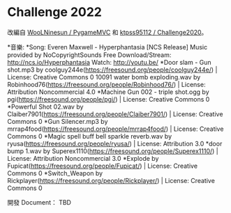 # Challenge 2022

改編自 [WooLNinesun / PygameMVC](https://github.com/WooLNinesun/PygameMVC) 和 [ktpss95112 / Challenge2020](https://github.com/ktpss95112/Challenge2020)。

*音樂:
    *Song: Everen Maxwell - Hyperphantasia [NCS Release]
    Music provided by NoCopyrightSounds
    Free Download/Stream: http://ncs.io/Hyperphantasia
    Watch: http://youtu.be/
    *Door slam - Gun shot.mp3 by coolguy244e(https://freesound.org/people/coolguy244e/) | License: Creative Commons 0
    10091 water bomb exploding.wav by Robinhood76(https://freesound.org/people/Robinhood76/) | License: Attribution Noncommercial 4.0
    *Machine Gun 002 - triple shot.ogg by pgi(https://freesound.org/people/pgi/) | License: Creative Commons 0
    *Powerful Shot 02.wav by Claiber7901(https://freesound.org/people/Claiber7901/) | License: Creative Commons 0
    *Gun Silencer.mp3 by mrrap4food(https://freesound.org/people/mrrap4food/) | License: Creative Commons 0
    *Magic spell buff bell sparkle reverb.wav by ryusa(https://freesound.org/people/ryusa/) | License: Attribution 3.0
    *door bump 1.wav by Superex1110(https://freesound.org/people/Superex1110/) | License: Attribution Noncommercial 3.0
    *Explode by Fupicat(https://freesound.org/people/Fupicat/) | License: Creative Commons 0
    *Switch_Weapon by Rickplayer(https://freesound.org/people/Rickplayer/) | License: Creative Commons 0

開發 Document： TBD